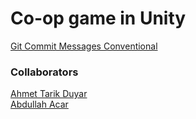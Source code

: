 # Co-op game in Unity
[Git Commit Messages Conventional](https://gist.github.com/qoomon/5dfcdf8eec66a051ecd85625518cfd13)

### Collaborators
[Ahmet Tarik Duyar](https://github.com/Atduyar)  
[Abdullah Acar](https://github.com/softwacar)
